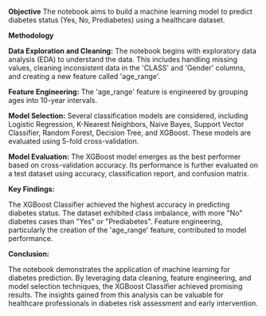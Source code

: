 **Objective** The notebook aims to build a machine learning model to predict diabetes status (Yes, No, Prediabetes) using a healthcare dataset.

**Methodology**

**Data Exploration and Cleaning:** The notebook begins with exploratory data analysis (EDA) to understand the data. This includes handling missing values, cleaning inconsistent data in the 'CLASS' and 'Gender' columns, and creating a new feature called 'age_range'.

**Feature Engineering:** The 'age_range' feature is engineered by grouping ages into 10-year intervals.

**Model Selection:** Several classification models are considered, including Logistic Regression, K-Nearest Neighbors, Naive Bayes, Support Vector Classifier, Random Forest, Decision Tree, and XGBoost. These models are evaluated using 5-fold cross-validation.

**Model Evaluation:** The XGBoost model emerges as the best performer based on cross-validation accuracy. Its performance is further evaluated on a test dataset using accuracy, classification report, and confusion matrix.

**Key Findings:**

The XGBoost Classifier achieved the highest accuracy in predicting diabetes status.
The dataset exhibited class imbalance, with more "No" diabetes cases than "Yes" or "Prediabetes".
Feature engineering, particularly the creation of the 'age_range' feature, contributed to model performance.

**Conclusion:**

The notebook demonstrates the application of machine learning for diabetes prediction. By leveraging data cleaning, feature engineering, and model selection techniques, the XGBoost Classifier achieved promising results. The insights gained from this analysis can be valuable for healthcare professionals in diabetes risk assessment and early intervention.
